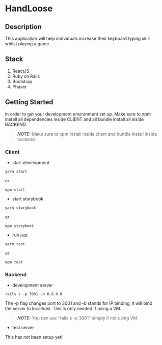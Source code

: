 # HandLoose

## Description

This application will help individuals increase their keyboard typing skill whilst playing a game.

## Stack

1. ReactJS
2. Ruby on Rails
3. Bootstrap
4. Phaser

## Getting Started

In order to get your development environment set up.
Make sure to npm install all dependencies inside CLIENT and all bundle install all inside BACKEND.

> **_NOTE:_** Make sure to npm install inside client and bundle install inside backend

### Client

- start development

```
yarn start
```

or

```
npm start
```

- start storybook

```
yarn storybook
```

or

```
npm storybook
```

- run jest

```
yarn test
```

or

```
npm test
```

### Backend

- development server

```
rails s -p 3001 -b 0.0.0.0
```

The -p flag changes port to 3001 and -b stands for IP binding, it will bind the server to localhost. This is only needed if using a VM.

> **_NOTE:_** You can use "rails s -p 3001" simply if not using VM.

- test server

This has not been setup yet!
